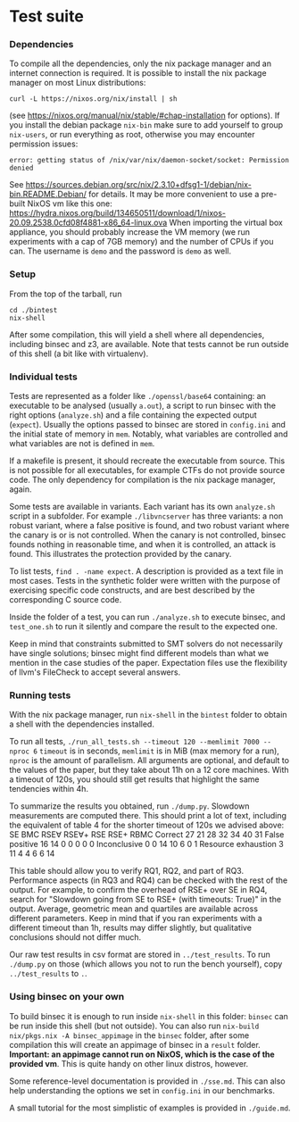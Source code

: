 # Test suite

### Dependencies

To compile all the dependencies, only the nix package manager and an internet
connection is required. It is possible to install the nix package manager
on most Linux distributions:
```
curl -L https://nixos.org/nix/install | sh
```
(see https://nixos.org/manual/nix/stable/#chap-installation for options).
If you install the debian package `nix-bin` make sure to add yourself
to group `nix-users`, or run everything as root, otherwise you may encounter
permission issues: 
```
error: getting status of /nix/var/nix/daemon-socket/socket: Permission denied
```
See
https://sources.debian.org/src/nix/2.3.10+dfsg1-1/debian/nix-bin.README.Debian/
for details.
It may be more convenient to use a pre-built NixOS vm like this one:
https://hydra.nixos.org/build/134650511/download/1/nixos-20.09.2538.0cfd08f4881-x86_64-linux.ova
When importing the virtual box appliance, you should probably increase the VM
memory (we run experiments with a cap of 7GB memory) and the number of CPUs if
you can. The username is `demo` and the password is `demo` as well.

### Setup

From the top of the tarball, run
```
cd ./bintest
nix-shell
```

After some compilation, this will yield a shell where all dependencies,
including binsec and z3, are available.
Note that tests cannot be run outside of this shell (a bit like with virtualenv).

### Individual tests

Tests are represented as a folder like `./openssl/base64` containing: an
executable to be analysed (usually `a.out`), a script to run binsec with the
right options (`analyze.sh`) and a file containing the expected output (`expect`).
Usually the options passed to binsec are stored in `config.ini` and the initial
state of memory in `mem`. Notably, what variables are controlled and what variables
are not is defined in `mem`.

If a makefile is present, it should recreate the executable from source. This
is not possible for all executables, for example CTFs do not provide
source code. The only dependency for compilation is the nix package manager, again.

Some tests are available in variants. Each variant has its own `analyze.sh`
script in a subfolder.  For example `./libvncserver` has three variants: a non
robust variant, where a false positive is found, and two robust variant where
the canary is or is not controlled. When the canary is not controlled, binsec
founds nothing in reasonable time, and when it is controlled, an attack is
found. This illustrates the protection provided by the canary.

To list tests, `find . -name expect`. A description is provided as a text file in
most cases. Tests in the synthetic folder were written with the purpose of exercising
specific code constructs, and are best described by the corresponding C 
source code.

Inside the folder of a test, you can run `./analyze.sh` to execute binsec,
and `test_one.sh` to run it silently and compare the result to the expected one.

Keep in mind that constraints submitted to SMT solvers do not necessarily have
single solutions; binsec might find different models than what we mention in
the case studies of the paper. Expectation files use the flexibility of
llvm's FileCheck to accept several answers.

### Running tests

With the nix package manager, run `nix-shell` in the `bintest` folder
to obtain a shell with the dependencies installed.

To run all tests, `./run_all_tests.sh --timeout 120 --memlimit 7000 --nproc 6`
`timeout` is in seconds, `memlimit` is in MiB (max memory for a run),
`nproc` is the amount of parallelism.
All arguments are optional, and default to the values of the paper, but they take
about 11h on a 12 core machines. With a timeout of 120s, you should still get
results that highlight the same tendencies within 4h.

To summarize the results you obtained, run `./dump.py`. Slowdown measurements are computed
there.
This should print a lot of text, including the equivalent of table 4 for the
shorter timeout of 120s we advised above:
                     SE  BMC  RSE∀  RSE∀+  RSE  RSE+  RBMC
Correct              27   21    28     32   34    40    31
False positive       16   14     0      0    0     0     0
Inconclusive          0    0    14     10    6     0     1
Resource exhaustion   3   11     4      4    6     6    14

This table should allow you to verify RQ1, RQ2, and part of RQ3. Performance
aspects (in RQ3 and RQ4) can be checked with the rest of the output. For example,
to confirm the overhead of RSE+ over SE in RQ4, search for "Slowdown going from
SE to RSE+ (with timeouts: True)" in the output. Average, geometric mean and
quartiles are available across different parameters. Keep in mind that if you
ran experiments with a different timeout than 1h, results may differ slightly,
but qualitative conclusions should not differ much.

Our raw test results in csv format are stored in `../test_results`.
To run `./dump.py` on those (which allows you not to run the bench yourself),
copy `../test_results` to `.`.

### Using binsec on your own

To build binsec it is enough to run inside `nix-shell` in this folder: `binsec`
can be run inside this shell (but not outside).
You can also run `nix-build nix/pkgs.nix -A binsec_appimage` in the `binsec`
folder, after some compilation this will create an appimage of binsec in a `result`
folder. **Important: an appimage cannot run on NixOS, which is the case of the
provided vm**. This is quite handy on other linux distros, however.

Some reference-level documentation is provided in `./sse.md`. This can also help
understanding the options we set in `config.ini` in our benchmarks.

A small tutorial for the most simplistic of examples is provided in `./guide.md`.

